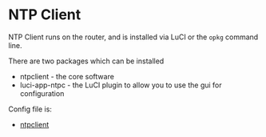 # NTP Client

NTP Client runs on the router, and is installed via LuCI or the `opkg` command line.

There are two packages which can be installed

* ntpclient - the core software
* luci-app-ntpc - the LuCI plugin to allow you to use the gui for configuration

Config file is:

* [ntpclient](configs/gateway/etc/config/ntpclient)

